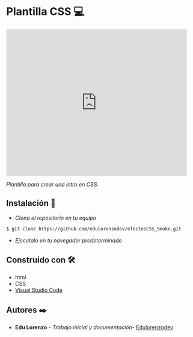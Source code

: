 # Plantilla CSS :computer:

<iframe  title="YouTube video player" width="480" height="390" src="http://www.youtube.com/watch?v=TheVideoID?autoplay=1" frameborder="0" allowfullscreen></iframe>

_Plantilla para crear una intro en CSS._

## Instalación :wrench: 

* _Clona el repositorio en tu equipo_

```bash
$ git clone https://github.com/edulorenzodev/efectosCSS_Smoke.git
```

* _Ejecútalo en tu navegador predeterminado_

## Construido con 🛠 

* html
* CSS
* [Visual Studio Code](https://code.visualstudio.com/)

## Autores ✒️

* **Edu Lorenzo** - *Trabajo inicial y documentación*- [Edulorenzodev](https://github.com/edulorenzodev)

